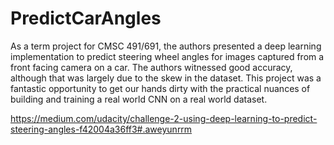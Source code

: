 # PredictCarAngles

As a term project for CMSC 491/691, the authors presented a deep learning implementation to predict steering wheel angles for images captured from a front facing camera on a car. The authors witnessed good accuracy, although that was largely due to the skew in the dataset. This project was a fantastic opportunity to get our hands dirty with the practical nuances of building and training a real world CNN on a real world dataset.

https://medium.com/udacity/challenge-2-using-deep-learning-to-predict-steering-angles-f42004a36ff3#.aweyunrrm
